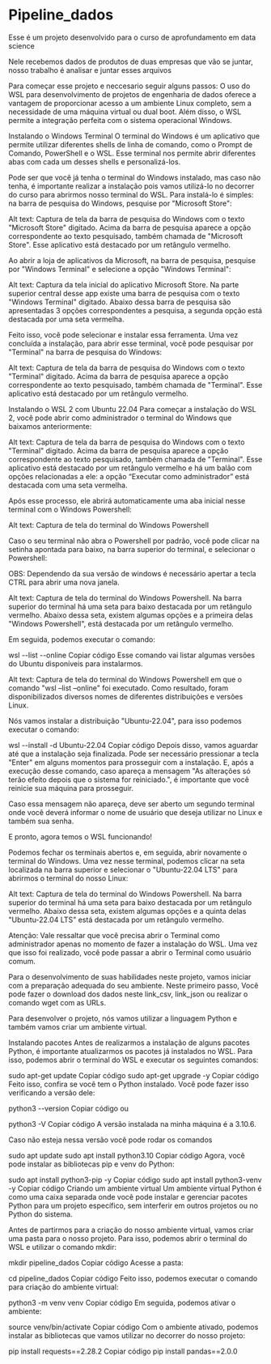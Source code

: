 # Pipeline_dados
Esse é um projeto desenvolvido para o curso de aprofundamento em data science

Nele recebemos dados de produtos de duas empresas que vão se juntar, nosso trabalho é analisar e juntar esses arquivos

Para começar esse projeto e neccesario seguir alguns passos:
O uso do WSL para desenvolvimento de projetos de engenharia de dados oferece a vantagem de proporcionar acesso a um ambiente Linux completo, sem a necessidade de uma máquina virtual ou dual boot. Além disso, o WSL permite a integração perfeita com o sistema operacional Windows.

Instalando o Windows Terminal
O terminal do Windows é um aplicativo que permite utilizar diferentes shells de linha de comando, como o Prompt de Comando, PowerShell e o WSL. Esse terminal nos permite abrir diferentes abas com cada um desses shells e personalizá-los.

Pode ser que você já tenha o terminal do Windows instalado, mas caso não tenha, é importante realizar a instalação pois vamos utilizá-lo no decorrer do curso para abrirmos nosso terminal do WSL. Para instalá-lo é simples: na barra de pesquisa do Windows, pesquise por "Microsoft Store":

Alt text: Captura de tela da barra de pesquisa do Windows com o texto "Microsoft Store" digitado. Acima da barra de pesquisa aparece a opção correspondente ao texto pesquisado, também chamada de "Microsoft Store". Esse aplicativo está destacado por um retângulo vermelho.

Ao abrir a loja de aplicativos da Microsoft, na barra de pesquisa, pesquise por "Windows Terminal" e selecione a opção "Windows Terminal":

Alt text: Captura da tela inicial do aplicativo Microsoft Store. Na parte superior central desse app existe uma barra de pesquisa com o texto "Windows Terminal" digitado. Abaixo dessa barra de pesquisa são apresentadas 3 opções correspondentes a pesquisa, a segunda opção está destacada por uma seta vermelha.

Feito isso, você pode selecionar e instalar essa ferramenta. Uma vez concluída a instalação, para abrir esse terminal, você pode pesquisar por "Terminal" na barra de pesquisa do Windows:

Alt text: Captura de tela da barra de pesquisa do Windows com o texto "Terminal" digitado. Acima da barra de pesquisa aparece a opção correspondente ao texto pesquisado, também chamada de "Terminal". Esse aplicativo está destacado por um retângulo vermelho.

Instalando o WSL 2 com Ubuntu 22.04
Para começar a instalação do WSL 2, você pode abrir como administrador o terminal do Windows que baixamos anteriormente:

Alt text: Captura de tela da barra de pesquisa do Windows com o texto "Terminal" digitado. Acima da barra de pesquisa aparece a opção correspondente ao texto pesquisado, também chamada de "Terminal". Esse aplicativo está destacado por um retângulo vermelho e há um balão com opções relacionadas a ele: a opção “Executar como administrador” está destacada com uma seta vermelha.

Após esse processo, ele abrirá automaticamente uma aba inicial nesse terminal com o Windows Powershell:

Alt text: Captura de tela do terminal do Windows Powershell

Caso o seu terminal não abra o Powershell por padrão, você pode clicar na setinha apontada para baixo, na barra superior do terminal, e selecionar o Powershell:

OBS: Dependendo da sua versão de windows é necessário apertar a tecla CTRL para abrir uma nova janela.

Alt text: Captura de tela do terminal do Windows Powershell. Na barra superior do terminal há uma seta para baixo destacada por um retângulo vermelho. Abaixo dessa seta, existem algumas opções e a primeira delas "Windows Powershell", está destacada por um retângulo vermelho.

Em seguida, podemos executar o comando:

wsl --list --online
Copiar código
Esse comando vai listar algumas versões do Ubuntu disponíveis para instalarmos.

Alt text: Captura de tela do terminal do Windows Powershell em que o comando "wsl –list –online" foi executado. Como resultado, foram disponibilizados diversos nomes de diferentes distribuições e versões Linux.

Nós vamos instalar a distribuição "Ubuntu-22.04", para isso podemos executar o comando:

wsl --install -d Ubuntu-22.04
Copiar código
Depois disso, vamos aguardar até que a instalação seja finalizada. Pode ser necessário pressionar a tecla "Enter" em alguns momentos para prosseguir com a instalação. E, após a execução desse comando, caso apareça a mensagem "As alterações só terão efeito depois que o sistema for reiniciado.", é importante que você reinicie sua máquina para prosseguir.

Caso essa mensagem não apareça, deve ser aberto um segundo terminal onde você deverá informar o nome de usuário que deseja utilizar no Linux e também sua senha.

E pronto, agora temos o WSL funcionando!

Podemos fechar os terminais abertos e, em seguida, abrir novamente o terminal do Windows. Uma vez nesse terminal, podemos clicar na seta localizada na barra superior e selecionar o "Ubuntu-22.04 LTS" para abrirmos o terminal do nosso Linux:

Alt text: Captura de tela do terminal do Windows Powershell. Na barra superior do terminal há uma seta para baixo destacada por um retângulo vermelho. Abaixo dessa seta, existem algumas opções e a quinta delas "Ubuntu-22.04 LTS" está destacada por um retângulo vermelho.

Atenção: Vale ressaltar que você precisa abrir o Terminal como administrador apenas no momento de fazer a instalação do WSL. Uma vez que isso foi realizado, você pode passar a abrir o Terminal como usuário comum.

Para o desenvolvimento de suas habilidades neste projeto, vamos iniciar com a preparação adequada do seu ambiente. Neste primeiro passo, Você pode fazer o download dos dados neste link_csv, link_json ou realizar o comando wget com as URLs.

Para desenvolver o projeto, nós vamos utilizar a linguagem Python e também vamos criar um ambiente virtual.

Instalando pacotes
Antes de realizarmos a instalação de alguns pacotes Python, é importante atualizarmos os pacotes já instalados no WSL. Para isso, podemos abrir o terminal do WSL e executar os seguintes comandos:

sudo apt-get update
Copiar código
sudo apt-get upgrade -y
Copiar código
Feito isso, confira se você tem o Python instalado. Você pode fazer isso verificando a versão dele:

python3 --version
Copiar código
ou

python3 -V
Copiar código
A versão instalada na minha máquina é a 3.10.6.

Caso não esteja nessa versão você pode rodar os comandos

sudo apt update
sudo apt install python3.10
Copiar código
Agora, você pode instalar as bibliotecas pip e venv do Python:

sudo apt install python3-pip -y
Copiar código
sudo apt install python3-venv -y
Copiar código
Criando um ambiente virtual
Um ambiente virtual Python é como uma caixa separada onde você pode instalar e gerenciar pacotes Python para um projeto específico, sem interferir em outros projetos ou no Python do sistema.

Antes de partirmos para a criação do nosso ambiente virtual, vamos criar uma pasta para o nosso projeto. Para isso, podemos abrir o terminal do WSL e utilizar o comando mkdir:

mkdir pipeline_dados
Copiar código
Acesse a pasta:

cd pipeline_dados
Copiar código
Feito isso, podemos executar o comando para criação do ambiente virtual:

python3 -m venv venv
Copiar código
Em seguida, podemos ativar o ambiente:

source venv/bin/activate
Copiar código
Com o ambiente ativado, podemos instalar as bibliotecas que vamos utilizar no decorrer do nosso projeto:

pip install requests==2.28.2
Copiar código
pip install pandas==2.0.0



